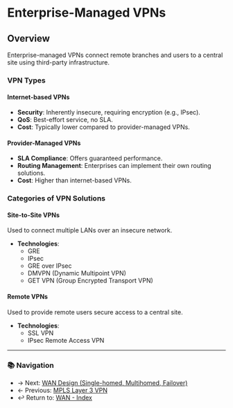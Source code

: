 # Enterprise-Managed VPNs

## Overview

Enterprise-managed VPNs connect remote branches and users to a central site using third-party infrastructure.

### **VPN Types**

#### **Internet-based VPNs**

- **Security**: Inherently insecure, requiring encryption (e.g., IPsec).
- **QoS**: Best-effort service, no SLA.
- **Cost**: Typically lower compared to provider-managed VPNs.

#### **Provider-Managed VPNs**

- **SLA Compliance**: Offers guaranteed performance.
- **Routing Management**: Enterprises can implement their own routing solutions.
- **Cost**: Higher than internet-based VPNs.

### **Categories of VPN Solutions**

#### **Site-to-Site VPNs**

Used to connect multiple LANs over an insecure network.

- **Technologies**:
  - GRE
  - IPsec
  - GRE over IPsec
  - DMVPN (Dynamic Multipoint VPN)
  - GET VPN (Group Encrypted Transport VPN)

#### **Remote VPNs**

Used to provide remote users secure access to a central site.

- **Technologies**:
  - SSL VPN
  - IPsec Remote Access VPN


---
### 📚 Navigation
- → Next: [WAN Design (Single-homed, Multihomed, Failover)](wan-design.md)  
- ← Previous: [MPLS Layer 3 VPN](mpls-l3-vpn.md)  
- ↩ Return to: [WAN - Index](../README.md)

